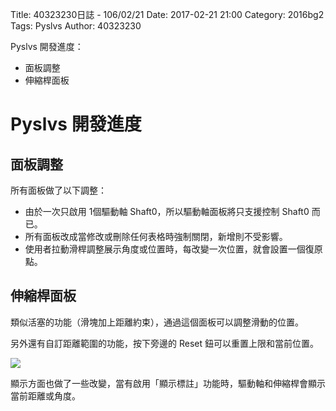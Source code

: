 Title: 40323230日誌 - 106/02/21
Date: 2017-02-21 21:00
Category: 2016bg2
Tags: Pyslvs
Author: 40323230

Pyslvs 開發進度：

* 面板調整
* 伸縮桿面板

<!-- PELICAN_END_SUMMARY -->

Pyslvs 開發進度
===

面板調整
---

所有面板做了以下調整：

* 由於一次只啟用 1個驅動軸 Shaft0，所以驅動軸面板將只支援控制 Shaft0 而已。
* 所有面板改成當修改或刪除任何表格時強制關閉，新增則不受影響。
* 使用者拉動滑桿調整展示角度或位置時，每改變一次位置，就會設置一個復原點。

伸縮桿面板
---

類似活塞的功能（滑塊加上距離約束），通過這個面板可以調整滑動的位置。

另外還有自訂距離範圍的功能，按下旁邊的 Reset 鈕可以重置上限和當前位置。

![](https://raw.githubusercontent.com/coursemdetw/project_site_files/gh-pages/files/2016spring/g2/Python_solvespace/0221_01.png)

顯示方面也做了一些改變，當有啟用「顯示標註」功能時，驅動軸和伸縮桿會顯示當前距離或角度。